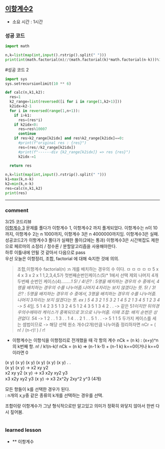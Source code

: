 
## [이항계수2](https://www.acmicpc.net/problem/11051)
* 소요 시간 :  1시간

### 성공 코드
```python
import math

n,k=list(map(int,input().rstrip().split(" ")))
print(int(math.factorial(n)//(math.factorial(k)*math.factorial(n-k)))%10007)
```

#성공 코드 2
```python
import sys
sys.setrecursionlimit(10 ** 6)

def calc(n,k1,k2):
  res=1
  k2_range=list(reversed([i for i in range(1,k2+1)]))
  k2idx=k2-1
  for i in reversed(range(1,n+1)):
    if i>k1:
      res=(res*i)
    if k2idx<0:
      res=res%10007
      continue
    if res>k2_range[k2idx] and res%k2_range[k2idx]==0:
      #print(f"original res : {res}")
      res=(res//k2_range[k2idx])
      #print(f"------div {k2_range[k2idx]} => res {res}")
      k2idx-=1

  return res
  
n,k=list(map(int,input().rstrip().split(" ")))
k1=max(k,n-k)
k2=min(k,n-k)
res=calc(n,k1,k2)
print(res)

```

----------------------------------------------------------------------------
### comment 
3/25 코드리뷰  
 [이항계수 3](https://www.acmicpc.net/problem/11401) 문제를 풀다가 이항계수 1, 이항계수2 까지 풀게되었다.
 이항계수는 n이 10까지, 이항계수 2는 n 1000까지, 이항계수 3은 n 4000000까지임.
 이항계수3은 실패. 
 성공코드2가 이항계수3 풀다가 실패한 풀이(2에는 통과)
 이항계수3은 시간복잡도 제한으로 페르마의 소정리 / 정수론 / 분할알고리즘을 사용해야한다.   
 하루 이틀내에 안될 것 같아서 다음으로 pass   
 우선 오늘은 이항정리, 조합, factorial 에 대해 숙지한 것에 의의.  
>조합,이항계수
>factorial(n) :n 개를 배치하는 경우의 수 이다.
>ㅁ ㅁ ㅁ ㅁ ㅁ
>5 x 4 x 3 x 2 x 1
>1,2,3,4,5가 첫번째순번인케이스(5)* 1에서 선택 제외 나머지 4개 두번째 순번인 케이스(4).....*...1
>5! / 4!은? : 5명을 배치하는 경우의 수 중에서, 4명을 배치하는 경우의 수를 나누어줌.나머지 4자리는 보지 않겠다는 뜻.
>5! / 3!은? : 5명을 배치하는 경우의 수 중에서, 3명을 배치하는 경우의 수를 나누어줌. 나머지 3자리는 보지 않겠다는 뜻.
>                ex ) 5 4 3 2 1
>                     5 3 2 1 4
>                     5 2 1 3 4
>                     5 1 2 3 4
>                                 -> 5* 4임. 
>                     5 1 4 2 3
>                     5 1 3 2 4
>                     5 1 2 4 3
>                     5 1 3 4 2 . . -> 같은 5*1이지만 뒤의경우의수에따라 케이스가 중복되므로 3!으로 나누어줌.
>이때 조합: 배치 순번은 상관없다.
>                     5*4 -> 1 2 . .
>                            1 3 . .
>                            1 4 . .
>                            2 1 . .
>                            5 1 . . -> 5 1 1 5 두가지 케이스를 세는 셈법이므로
>                                        -> 해당 선택 원소 개수(2개)만큼 나누어줌
정리하자면 nCr = ( n! / (n-r)! ) / r! 

* 이항계수는 이항식을 이항정리로 전개했을 때 각 항의 계수
 nCk = (n k) : (x+y)^n의 k번째 항.
 n! / k!(n-k)!
 nCk = (n k) => (n-1 k-1) + (n-1 k) 
         k==0이거나 k==0이라면 0

(x y) (x y) (x y) (x y) (x y) (x y) . .   
(x y) (x y) -> x2 xy y2   
x2 xy y2 (x y) -> x3 x2y xy2 y3  
x3 x2y xy2 y3 (x y) -> x3 2x^2y 2xy^2 y^3 (4개)    
   
모든 항들이 k를 선택한 경우가 된다.  
: n개의 x,y중 같은 종류의 k개를 선택하는 경우를 선택.    


조합이랑 이항계수가 그냥 형식적으로만 알고있고 의미가 정확히 와닿지 않아서 한번 다시 짚어봄.   

#
#
 ### learned lesson
 
* ** 이항계수
#
#
 
 
 
 

